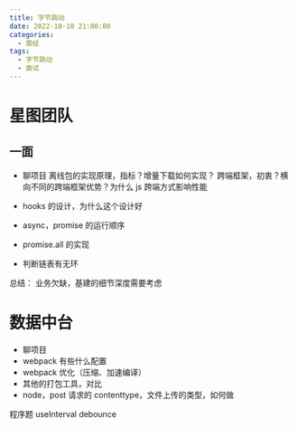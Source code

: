 ```yaml
---
title: 字节跳动
date: 2022-10-10 21:00:00
categories:
  - 面经
tags:
  - 字节跳动
  - 面试
---
```


# 星图团队

## 一面

- 聊项目
  离线包的实现原理，指标？增量下载如何实现？
  跨端框架，初衷？横向不同的跨端框架优势？为什么 js 跨端方式影响性能

- hooks 的设计，为什么这个设计好
- async，promise 的运行顺序
- promise.all 的实现
- 判断链表有无环

总结：
业务欠缺，基建的细节深度需要考虑

# 数据中台

- 聊项目
- webpack 有些什么配置
- webpack 优化（压缩、加速编译）
- 其他的打包工具，对比
- node，post 请求的 contenttype，文件上传的类型，如何做

程序题
useInterval
debounce
